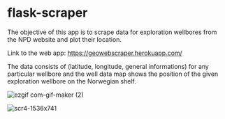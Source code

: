 # flask-scraper
The objective of this app is to scrape data for exploration wellbores from the NPD website and plot their location.

Link to the web app: https://geowebscraper.herokuapp.com/

The data consists of (latitude, longitude, general informations) for any particular wellbore and the well data map shows the position of the given exploration wellbore on the Norwegian shelf.

![ezgif com-gif-maker (2)](https://user-images.githubusercontent.com/75779175/132100099-edc12b97-dde1-41e9-be54-b5207406f589.gif)

![scr4-1536x741](https://user-images.githubusercontent.com/75779175/132100050-6ffc971e-9c42-4420-a07a-fa961f83f3f9.png)
